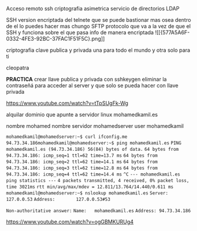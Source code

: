 Acceso remoto ssh
criptografia asimetrica
servicio de directorios
LDAP

SSH version encriptada del telnete que se puede bastionar mas osea dentro de el lo puedes hacer mas chungo
SFTP protocolo que va a la vez de que el SSH y funciona sobre el que pasa info de manera encriptada
![[{577A5A6F-0332-4FE3-92BC-37FAC1F51F5C}.png]]

criptografia clave publica y privada
 una para todo el mundo y otra solo para ti


cleopatra


**PRACTICA**
crear llave publica y privada  con sshkeygen
eliminar la contraseñá para acceder al server y que solo se pueda hacer con llave privada


https://www.youtube.com/watch?v=tTpSUgFk-Wg


alquilar dominio que apunte a servidor linux 
mohamedkamil.es







nombre mohamed
nombre servidor mohamedserver
user mohamedkamil

`mohamedkamil@mohamedserver:~$ curl ifconfig.me`
`94.73.34.186mohamedkamil@mohamedserver:~$ ping mohamedkamil.es`
`PING mohamedkamil.es (94.73.34.186) 56(84) bytes of data.`
`64 bytes from 94.73.34.186: icmp_seq=1 ttl=62 time=13.7 ms`
`64 bytes from 94.73.34.186: icmp_seq=2 ttl=62 time=14.1 ms`
`64 bytes from 94.73.34.186: icmp_seq=3 ttl=62 time=12.8 ms`
`64 bytes from 94.73.34.186: icmp_seq=4 ttl=62 time=14.4 ms`
`^C`
`--- mohamedkamil.es ping statistics ---`
`4 packets transmitted, 4 received, 0% packet loss, time 3021ms`
`rtt min/avg/max/mdev = 12.811/13.764/14.440/0.611 ms`
`mohamedkamil@mohamedserver:~$ nslookup mohamedkamil.es`
`Server:         127.0.0.53`
`Address:        127.0.0.53#53`

`Non-authoritative answer:`
`Name:   mohamedkamil.es`
`Address: 94.73.34.186`
















https://www.youtube.com/watch?v=ogGBMKURUg4

